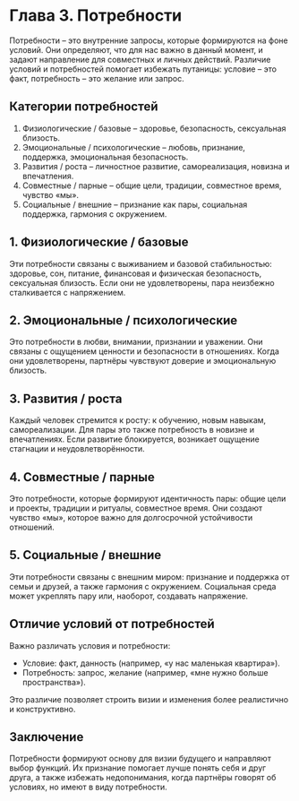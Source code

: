 # Глава 3. Потребности

Потребности – это внутренние запросы, которые формируются на фоне условий. Они определяют, что для нас важно в данный момент, и задают направление для совместных и личных действий. Различие условий и потребностей помогает избежать путаницы: условие – это факт, потребность – это желание или запрос.

## Категории потребностей

1. Физиологические / базовые – здоровье, безопасность, сексуальная близость.
2. Эмоциональные / психологические – любовь, признание, поддержка, эмоциональная безопасность.
3. Развития / роста – личностное развитие, самореализация, новизна и впечатления.
4. Совместные / парные – общие цели, традиции, совместное время, чувство «мы».
5. Социальные / внешние – признание как пары, социальная поддержка, гармония с окружением.

## 1. Физиологические / базовые

Эти потребности связаны с выживанием и базовой стабильностью: здоровье, сон, питание, финансовая и физическая безопасность, сексуальная близость. Если они не удовлетворены, пара неизбежно сталкивается с напряжением.

## 2. Эмоциональные / психологические

Это потребности в любви, внимании, признании и уважении. Они связаны с ощущением ценности и безопасности в отношениях. Когда они удовлетворены, партнёры чувствуют доверие и эмоциональную близость.

## 3. Развития / роста

Каждый человек стремится к росту: к обучению, новым навыкам, самореализации. Для пары это также потребность в новизне и впечатлениях. Если развитие блокируется, возникает ощущение стагнации и неудовлетворённости.

## 4. Совместные / парные

Это потребности, которые формируют идентичность пары: общие цели и проекты, традиции и ритуалы, совместное время. Они создают чувство «мы», которое важно для долгосрочной устойчивости отношений.

## 5. Социальные / внешние

Эти потребности связаны с внешним миром: признание и поддержка от семьи и друзей, а также гармония с окружением. Социальная среда может укреплять пару или, наоборот, создавать напряжение.

## Отличие условий от потребностей

Важно различать условия и потребности:

- Условие: факт, данность (например, «у нас маленькая квартира»).
- Потребность: запрос, желание (например, «мне нужно больше пространства»).

Это различие позволяет строить визии и изменения более реалистично и конструктивно.

## Заключение

Потребности формируют основу для визии будущего и направляют выбор функций. Их признание помогает лучше понять себя и друг друга, а также избежать недопонимания, когда партнёры говорят об условиях, но имеют в виду потребности.

<div style="page-break-after: always;"></div>